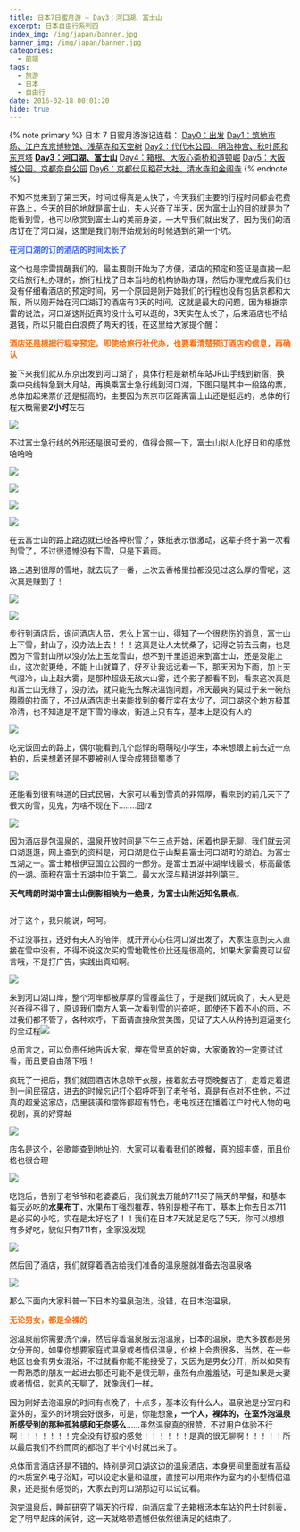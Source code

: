 ```yaml
---
title: 日本7日蜜月游 – Day3：河口湖、富士山
excerpt: 日本自由行系列四
index_img: /img/japan/banner.jpg
banner_img: /img/japan/banner.jpg
categories:
  - 前端
tags:
  - 旅游
  - 日本
  - 自由行
date: 2016-02-18 00:01:20
hide: true
---
```


{% note primary %}
日本 7 日蜜月游游记连载：
<a href="https://www.mrfangge.com/2016/02/09/japan-7th-honeymoon-day0-departure/">Day0：出发</a>
<a href="https://www.mrfangge.com/2016/02/11/japans-7-day-honeymoon-day1-tsukiji-edo-tokyo-museum-sensoji-temple-and-sky-tree/">Day1：筑地市场、江户东京博物馆、浅草寺和天空树</a>
<a href="https://www.mrfangge.com/2016/02/16/japans-7-day-honeymoon-day2-yoyogi-park-meiji-shrine-tokyo-tower-and-akiba-hara/">Day2：代代木公园、明治神宫、秋叶原和东京塔</a>
<a href="https://www.mrfangge.com/2016/02/18/japan-7th-honeymoon-day3-lake-kawaguchi-mount-fuji/"><strong>Day3：河口湖、富士山</strong></a>
<a href="https://www.mrfangge.com/2016/02/20/japan-on-the-7th-honeymoon-day4-hakone-yumoto-osaka-shinsaibashi-and-dotombori/">Day4：箱根、大阪心斋桥和道顿崛</a>
<a href="https://www.mrfangge.com/2016/02/21/japan-7th-honeymoon-day5-osaka-castle-park-kyoto-nara-park/">Day5：大阪城公园、京都奈良公园</a>
<a href="https://www.mrfangge.com/2016/02/23/japan-7th-honeymoon-day6-kyoto-fushimi-inari-shrine-kiyomizu-temple-and-temple-of-the-golden-pavilion/">Day6：京都伏见稻荷大社、清水寺和金阁寺</a>
{% endnote %}

<p>不知不觉来到了第三天，时间过得真是太快了，今天我们主要的行程时间都会花费在路上，今天的目的地就是富士山，夫人兴奋了半天，因为富士山的目的就是为了能看到雪，也可以欣赏到富士山的美丽身姿，一大早我们就出发了，因为我们的酒店订在了河口湖，这里是我们刚开始规划的时候遇到的第一个坑。</p>
<p><span style="color: #3366ff;"><strong>在河口湖的订的酒店的时间太长了</strong></span></p>
<p>这个也是宗雷提醒我们的，最主要刚开始为了方便，酒店的预定和签证是直接一起交给旅行社办理的，旅行社找了日本当地的机构协助办理，然后办理完成后我们也没有仔细看酒店的预定时间，另一个原因是刚开始我们的行程也没有包括京都和大阪，所以刚开始在河口湖订的酒店有3天的时间，这就是最大的问题，因为根据宗雷的说法，河口湖这附近真的没什么可以逛的，3天实在太长了，后来酒店也不给退钱，所以只能白白浪费了两天的钱，在这里给大家提个醒：</p>
<p><span style="color: #ff6600;"><strong>酒店还是根据行程来预定，即使给旅行社代办，也要看清楚预订酒店的信息，再确认</strong></span></p>
<p>接下来我们就从东京出发到河口湖了，具体行程是新桥车站JR山手线到新宿，换乘中央线特急到大月站，再换乘富士急行线到河口湖，下图只是其中一段路的票，总体加起来票价还是挺高的，主要因为东京市区距离富士山还是挺远的，总体的行程大概需要<strong>2小时</strong>左右</p>
<p><img src="/img/japan/535050273758839867.jpg" ></p>
<p>不过富士急行线的外形还是很可爱的，值得合照一下，富士山拟人化好日和的感觉哈哈哈</p>
<p><img src="/img/japan/IMG_6498.jpg" ></p>
<p><img src="/img/japan/IMG_6504.jpg" ></p>
<p><img src="/img/japan/IMG_6507.jpg" ></p>
<p><img src="/img/japan/720803479598434642.jpg" ></p>
<p>在去富士山的路上路边就已经各种积雪了，妹纸表示很激动，这辈子终于第一次看到雪了，不过很遗憾没有下雪，只是下着雨。</p>
<p>路上遇到很厚的雪地，就去玩了一番，上次去香格里拉都没见过这么厚的雪呢，这次真是赚到了！</p>
<p><img src="/img/japan/198304588670399437.jpg" ></p>
<p><img src="/img/japan/593946822152838375.jpg" ></p>
<p>步行到酒店后，询问酒店人员，怎么上富士山，得知了一个很悲伤的消息，富士山上下雪，封山了，没办法上去！！！这真是让人太忧桑了，记得之前去云南，也是因为下雪封山所以没办法上玉龙雪山，想不到千里迢迢来到富士山，还是没能上山，这次就更绝，不能上山就算了，好歹让我远远看一下，那天因为下雨，加上天气湿冷，山上起大雾，是那种超级无敌大山雾，连个影子都看不到，看来这次真是和富士山无缘了，没办法，就只能先去解决温饱问题，冷天最爽的莫过于来一碗热腾腾的拉面了，不过从酒店走出来能找到的餐厅实在太少了，河口湖这个地方极其冷清，也不知道是不是下雪的缘故，街道上只有车，基本上是没有人的</p>
<p><img src="/img/japan/IMG_6514.jpg" ></p>
<p>吃完饭回去的路上，偶尔能看到几个彪悍的萌萌哒小学生，本来想跟上前去近一点拍的，后来想着还是不要被别人误会成猥琐蜀黍了</p>
<p><img src="/img/japan/IMG_6528.jpg" ></p>
<p>还能看到很有味道的日式民居，大家可以看到雪真的非常厚，看来到的前几天下了很大的雪，见鬼，为啥不现在下……..囧rz</p>
<p><img src="/img/japan/IMG_6522.jpg" ></p>
<p>因为酒店是包温泉的，温泉开放时间是下午三点开始，闲着也是无聊，我们就去河口湖逛逛，网上查到的资料是，河口湖是位于山梨县富士河口湖町的湖泊。为富士五湖之一。富士箱根伊豆国立公园的一部分。是富士五湖中湖岸线最长，标高最低的一湖。面积在富士五湖中位于第二。最大水深与精进湖并列第三。</p>
<p><strong>天气晴朗时湖中富士山倒影相映为一绝景，为富士山附近知名景点</strong>。</p>
<p><img src="https://upload.wikimedia.org/wikipedia/commons/thumb/4/4e/Fuji_Kawaguchi_465.JPG/1280px-Fuji_Kawaguchi_465.JPG" alt=""></p>
<p>对于这个，我只能说，呵呵。</p>
<p>不过没事拉，还好有夫人的陪伴，就开开心心往河口湖出发了，大家注意到夫人直接在雪中没有，不得不说这次买的雪地靴性价比还是很高的，如果大家需要可以留言哦，不是打广告，实践出真知啊。</p>
<p><img src="/img/japan/IMG_6530.jpg" ></p>
<p>来到河口湖口岸，整个河岸都被厚厚的雪覆盖住了，于是我们就玩疯了，夫人更是兴奋得不得了，原谅我们南方人第一次看到雪的兴奋吧，即使还下着不小的雨，不过我们都不管了，各种欢呼，下面请直接欣赏美图，见证了夫人从矜持到逗逼变化的全过程<img src="/img/japan/IMG_6533.jpg" ></p>
<p>总而言之，可以负责任地告诉大家，埋在雪里真的好爽，大家勇敢的一定要试试看，而且要自由落下哦！</p>
<p>疯玩了一把后，我们就回酒店休息晾干衣服，接着就去寻觅晚餐店了，走着走着逛到一间民宿店，进去的时候忘记打个招呼吓到了老爷爷，真是有点对不住他，不过真的超爱这家店，店里装潢和摆饰都超有特色，老电视还在播着江户时代人物的电视剧，真的好穿越</p>
<p><img src="/img/japan/IMG_6625.jpg" ></p>
<p>店名是这个，谷歌能查到地址的，大家可以看看我们的晚餐，真的超丰盛，而且价格也很合理</p>
<p><img src="/img/japan/95348845889109775.jpg" ></p>
<p>吃饱后，告别了老爷爷和老婆婆后，我们就去万能的711买了隔天的早餐，和基本每天必吃的<strong>水果布丁</strong>，水果布丁强烈推荐，特别是橙子布丁，基本上你去日本711是必买的小吃，实在是太好吃了！！我们在日本7天就足足吃了5天，你可以想想有多好吃，貌似只有711有，全家没发现</p>
<p><img src="/img/japan/91844309844335438.jpg" ></p>
<p>然后回了酒店，我们就穿着酒店给我们准备的温泉服就准备去泡温泉咯</p>
<p><img src="/img/japan/IMG_7690.jpg" ></p>
<p>那么下面向大家科普一下日本的温泉泡法，没错，在日本泡温泉，</p>
<p><span style="color: #ff6600;"><strong>无论男女，都是全裸的</strong></span></p>
<p>泡温泉前你需要洗个澡，然后穿着温泉服去泡温泉，日本的温泉，绝大多数都是男女分开的，如果你想要家庭式温泉或者情侣温泉，价格上会贵很多，当然，在一些地区也会有男女混浴，不过就看你能不能接受了，又因为是男女分开，所以如果有一帮熟悉的朋友一起进去那还可能不是很无聊，虽然有点羞羞哒，可是如果是夫妻或者情侣，就真的无聊了，就像我们一样。</p>
<p>因为刚好去泡温泉的时间有点晚了，十点多，基本没有什么人，温泉池是分室内和室外的，室外的环境会好很多，可是，你能想象<strong>，一个人，裸体的，在室外泡温泉所感受到的那种孤独感和无奈感么</strong>……虽然温泉真的很赞，不过用户体验不行啊！！！！！！！完全没有舒服的感觉！！！！！！是真的很无聊啊！！！！！所以最后我们不约而同的都泡了半个小时就出来了。</p>
<p>总体而言酒店还是不错的，特别是河口湖这边的温泉酒店，本身房间里面就有高级的木质室外电子浴缸，可以设定水量和温度，直接可以用来作为室内的小型情侣温泉，还是挺有感觉的，大家去到河口湖那边可以试试看。</p>
<p>泡完温泉后，睡前研究了隔天的行程，向酒店拿了去箱根汤本车站的巴士时刻表，定了明早起床的闹钟，这一天就略带遗憾但依然很满足的结束了。</p>
